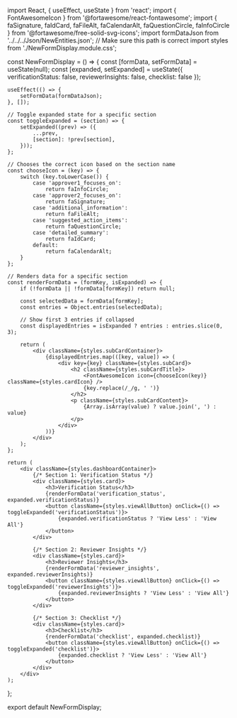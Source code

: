import React, { useEffect, useState } from 'react';
import { FontAwesomeIcon } from '@fortawesome/react-fontawesome';
import {
    faSignature,
    faIdCard,
    faFileAlt,
    faCalendarAlt,
    faQuestionCircle,
    faInfoCircle
} from '@fortawesome/free-solid-svg-icons';
import formDataJson from '../../../Json/NewEntities.json'; // Make sure this path is correct
import styles from './NewFormDisplay.module.css';

const NewFormDisplay = () => {
    const [formData, setFormData] = useState(null);
    const [expanded, setExpanded] = useState({
        verificationStatus: false,
        reviewerInsights: false,
        checklist: false
    });

    useEffect(() => {
        setFormData(formDataJson);
    }, []);

    // Toggle expanded state for a specific section
    const toggleExpanded = (section) => {
        setExpanded((prev) => ({
            ...prev,
            [section]: !prev[section],
        }));
    };

    // Chooses the correct icon based on the section name
    const chooseIcon = (key) => {
        switch (key.toLowerCase()) {
            case 'approver1_focuses_on':
                return faInfoCircle;
            case 'approver2_focuses_on':
                return faSignature;
            case 'additional_information':
                return faFileAlt;
            case 'suggested_action_items':
                return faQuestionCircle;
            case 'detailed_summary':
                return faIdCard;
            default:
                return faCalendarAlt;
        }
    };

    // Renders data for a specific section
    const renderFormData = (formKey, isExpanded) => {
        if (!formData || !formData[formKey]) return null;

        const selectedData = formData[formKey];
        const entries = Object.entries(selectedData);

        // Show first 3 entries if collapsed
        const displayedEntries = isExpanded ? entries : entries.slice(0, 3);

        return (
            <div className={styles.subCardContainer}>
                {displayedEntries.map(([key, value]) => (
                    <div key={key} className={styles.subCard}>
                        <h2 className={styles.subCardTitle}>
                            <FontAwesomeIcon icon={chooseIcon(key)} className={styles.cardIcon} />
                            {key.replace(/_/g, ' ')}
                        </h2>
                        <p className={styles.subCardContent}>
                            {Array.isArray(value) ? value.join(', ') : value}
                        </p>
                    </div>
                ))}
            </div>
        );
    };

    return (
        <div className={styles.dashboardContainer}>
            {/* Section 1: Verification Status */}
            <div className={styles.card}>
                <h3>Verification Status</h3>
                {renderFormData('verification_status', expanded.verificationStatus)} 
                <button className={styles.viewAllButton} onClick={() => toggleExpanded('verificationStatus')}>
                    {expanded.verificationStatus ? 'View Less' : 'View All'}
                </button>
            </div>

            {/* Section 2: Reviewer Insights */}
            <div className={styles.card}>
                <h3>Reviewer Insights</h3>
                {renderFormData('reviewer_insights', expanded.reviewerInsights)} 
                <button className={styles.viewAllButton} onClick={() => toggleExpanded('reviewerInsights')}>
                    {expanded.reviewerInsights ? 'View Less' : 'View All'}
                </button>
            </div>

            {/* Section 3: Checklist */}
            <div className={styles.card}>
                <h3>Checklist</h3>
                {renderFormData('checklist', expanded.checklist)} 
                <button className={styles.viewAllButton} onClick={() => toggleExpanded('checklist')}>
                    {expanded.checklist ? 'View Less' : 'View All'}
                </button>
            </div>
        </div>
    );
};

export default NewFormDisplay;
